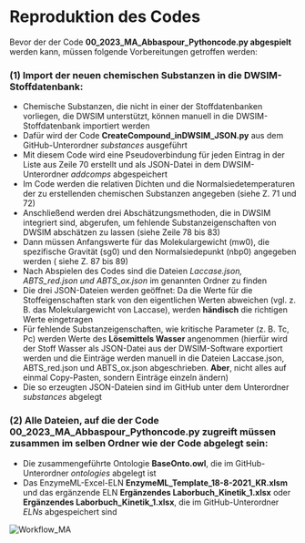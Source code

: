 # Reproduktion des Codes
Bevor der der Code **00_2023_MA_Abbaspour_Pythoncode.py abgespielt** werden kann, müssen folgende Vorbereitungen getroffen werden:
### (1) Import der neuen chemischen Substanzen in die DWSIM-Stoffdatenbank:
- Chemische Substanzen, die nicht in einer der Stoffdatenbanken vorliegen, die DWSIM unterstützt, können manuell in die DWSIM-Stoffdatenbank importiert werden
- Dafür wird der Code **CreateCompound_inDWSIM_JSON.py** aus dem GitHub-Unterordner *substances* ausgeführt
- Mit diesem Code wird eine Pseudoverbindung für jeden Eintrag in der Liste aus Zeile 70 erstellt und als JSON-Datei in dem DWSIM-Unterordner *addcomps* abgespeichert
- Im Code werden die relativen Dichten und die Normalsiedetemperaturen der zu erstellenden chemischen Substanzen angegeben (siehe Z. 71 und 72)
- Anschließend werden drei Abschätzungsmethoden, die in DWSIM integriert sind, abgerufen, um fehlende Substanzeigenschaften von DWSIM abschätzen zu lassen (siehe Zeile 78 bis 83) 
- Dann müssen Anfangswerte für das Molekulargewicht (mw0), die spezifische Gravität (sg0) und den Normalsiedepunkt (nbp0) angegeben werden ( siehe Z. 87 bis 89)
- Nach Abspielen des Codes sind die Dateien *Laccase.json, ABTS_red.json und ABTS_ox.json* im genannten Ordner zu finden
- Die drei JSON-Dateien werden geöffnet: Da die Werte für die Stoffeigenschaften stark von den eigentlichen Werten abweichen (vgl. z. B. das Molekulargewicht von Laccase), werden **händisch** die richtigen Werte eingetragen
- Für fehlende Substanzeigenschaften, wie kritische Parameter (z. B. Tc, Pc) werden Werte des **Lösemittels Wasser** angenommen (hierfür wird der Stoff Wasser als JSON-Datei aus der DWSIM-Software exportiert werden und die Einträge werden manuell in die Dateien Laccase.json, ABTS_red.json und ABTS_ox.json abgeschrieben. **Aber**, nicht alles auf einmal Copy-Pasten, sondern Einträge einzeln ändern)
- Die so erzeugten JSON-Dateien sind im GitHub unter dem Unterordner *substances* abgelegt

### (2) Alle Dateien, auf die der **Code 00_2023_MA_Abbaspour_Pythoncode.py** zugreift müssen zusammen im selben Ordner wie der Code abgelegt sein:
- Die zusammengeführte Ontologie **BaseOnto.owl**, die im GitHub-Unterordner *ontologies* abgelegt ist
- Das EnzymeML-Excel-ELN **EnzymeML_Template_18-8-2021_KR.xlsm** und das ergänzende ELN **Ergänzendes Laborbuch_Kinetik_1.xlsx** oder **Ergänzendes Laborbuch_Kinetik_1.xlsx**, die im GitHub-Unterordner *ELNs* abgespeichert sind

![Workflow_MA](https://github.com/TUDoAD/Abschlussarbeiten_Behr/assets/117766304/75aeae87-175b-43a1-93b1-4788fd17f472)
